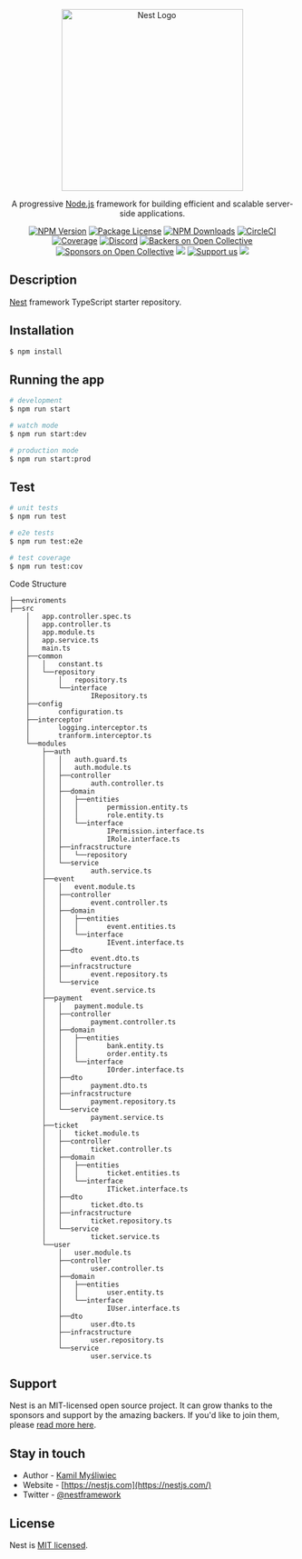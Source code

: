 
<p align="center">
  <a href="http://nestjs.com/" target="blank"><img src="https://nestjs.com/img/logo_text.svg" width="320" alt="Nest Logo" /></a>
</p>

[circleci-image]: https://img.shields.io/circleci/build/github/nestjs/nest/master?token=abc123def456
[circleci-url]: https://circleci.com/gh/nestjs/nest

  <p align="center">A progressive <a href="http://nodejs.org" target="_blank">Node.js</a> framework for building efficient and scalable server-side applications.</p>
    <p align="center">
<a href="https://www.npmjs.com/~nestjscore" target="_blank"><img src="https://img.shields.io/npm/v/@nestjs/core.svg" alt="NPM Version" /></a>
<a href="https://www.npmjs.com/~nestjscore" target="_blank"><img src="https://img.shields.io/npm/l/@nestjs/core.svg" alt="Package License" /></a>
<a href="https://www.npmjs.com/~nestjscore" target="_blank"><img src="https://img.shields.io/npm/dm/@nestjs/common.svg" alt="NPM Downloads" /></a>
<a href="https://circleci.com/gh/nestjs/nest" target="_blank"><img src="https://img.shields.io/circleci/build/github/nestjs/nest/master" alt="CircleCI" /></a>
<a href="https://coveralls.io/github/nestjs/nest?branch=master" target="_blank"><img src="https://coveralls.io/repos/github/nestjs/nest/badge.svg?branch=master#9" alt="Coverage" /></a>
<a href="https://discord.gg/G7Qnnhy" target="_blank"><img src="https://img.shields.io/badge/discord-online-brightgreen.svg" alt="Discord"/></a>
<a href="https://opencollective.com/nest#backer" target="_blank"><img src="https://opencollective.com/nest/backers/badge.svg" alt="Backers on Open Collective" /></a>
<a href="https://opencollective.com/nest#sponsor" target="_blank"><img src="https://opencollective.com/nest/sponsors/badge.svg" alt="Sponsors on Open Collective" /></a>
  <a href="https://paypal.me/kamilmysliwiec" target="_blank"><img src="https://img.shields.io/badge/Donate-PayPal-ff3f59.svg"/></a>
    <a href="https://opencollective.com/nest#sponsor"  target="_blank"><img src="https://img.shields.io/badge/Support%20us-Open%20Collective-41B883.svg" alt="Support us"></a>
  <a href="https://twitter.com/nestframework" target="_blank"><img src="https://img.shields.io/twitter/follow/nestframework.svg?style=social&label=Follow"></a>
</p>
  <!--[![Backers on Open Collective](https://opencollective.com/nest/backers/badge.svg)](https://opencollective.com/nest#backer)
  [![Sponsors on Open Collective](https://opencollective.com/nest/sponsors/badge.svg)](https://opencollective.com/nest#sponsor)-->

## Description

[Nest](https://github.com/nestjs/nest) framework TypeScript starter repository.

## Installation

```bash
$ npm install
```

## Running the app

```bash
# development
$ npm run start

# watch mode
$ npm run start:dev

# production mode
$ npm run start:prod
```

## Test

```bash
# unit tests
$ npm run test

# e2e tests
$ npm run test:e2e

# test coverage
$ npm run test:cov
```
Code Structure
```
├──enviroments
├──src
    │   app.controller.spec.ts
    │   app.controller.ts
    │   app.module.ts
    │   app.service.ts
    │   main.ts
    ├──common
    │   │   constant.ts
    │   └──repository
    │       │   repository.ts
    │       └──interface
    │               IRepository.ts
    ├──config
    │       configuration.ts
    ├──interceptor
    │       logging.interceptor.ts
    │       tranform.interceptor.ts
    └──modules
        ├──auth
        │   │   auth.guard.ts
        │   │   auth.module.ts
        │   ├──controller
        │   │       auth.controller.ts
        │   ├──domain
        │   │   ├──entities
        │   │   │       permission.entity.ts
        │   │   │       role.entity.ts
        │   │   └──interface
        │   │           IPermission.interface.ts
        │   │           IRole.interface.ts
        │   ├──infracstructure
        │   │   └──repository
        │   └──service
        │           auth.service.ts
        ├──event
        │   │   event.module.ts
        │   ├──controller
        │   │       event.controller.ts
        │   ├──domain
        │   │   ├──entities
        │   │   │       event.entities.ts
        │   │   └──interface
        │   │           IEvent.interface.ts
        │   ├──dto
        │   │       event.dto.ts
        │   ├──infracstructure
        │   │       event.repository.ts
        │   └──service
        │           event.service.ts
        ├──payment
        │   │   payment.module.ts
        │   ├──controller
        │   │       payment.controller.ts
        │   ├──domain
        │   │   ├──entities
        │   │   │       bank.entity.ts
        │   │   │       order.entity.ts
        │   │   └──interface
        │   │           IOrder.interface.ts
        │   ├──dto
        │   │       payment.dto.ts
        │   ├──infracstructure
        │   │       payment.repository.ts
        │   └──service
        │           payment.service.ts
        ├──ticket
        │   │   ticket.module.ts
        │   ├──controller
        │   │       ticket.controller.ts
        │   ├──domain
        │   │   ├──entities
        │   │   │       ticket.entities.ts
        │   │   └──interface
        │   │           ITicket.interface.ts
        │   ├──dto
        │   │       ticket.dto.ts
        │   ├──infracstructure
        │   │       ticket.repository.ts
        │   └──service
        │           ticket.service.ts
        └──user
            │   user.module.ts
            ├──controller
            │       user.controller.ts
            ├──domain
            │   ├──entities
            │   │       user.entity.ts
            │   └──interface
            │           IUser.interface.ts
            ├──dto
            │       user.dto.ts
            ├──infracstructure
            │       user.repository.ts
            └──service
                    user.service.ts
```
## Support

Nest is an MIT-licensed open source project. It can grow thanks to the sponsors and support by the amazing backers. If you'd like to join them, please [read more here](https://docs.nestjs.com/support).

## Stay in touch

- Author - [Kamil Myśliwiec](https://kamilmysliwiec.com)
- Website - [https://nestjs.com](https://nestjs.com/)
- Twitter - [@nestframework](https://twitter.com/nestframework)

## License

Nest is [MIT licensed](LICENSE).
